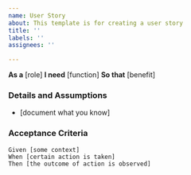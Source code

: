 ```yaml
---
name: User Story
about: This template is for creating a user story
title: ''
labels: ''
assignees: ''

---
```


**As a** [role]
 **I need** [function]
 **So that** [benefit]

 ### Details and Assumptions
 * [document what you know]
   
 ### Acceptance Criteria
   
 ```gherkin
 Given [some context]
 When [certain action is taken]
 Then [the outcome of action is observed]
 ```
